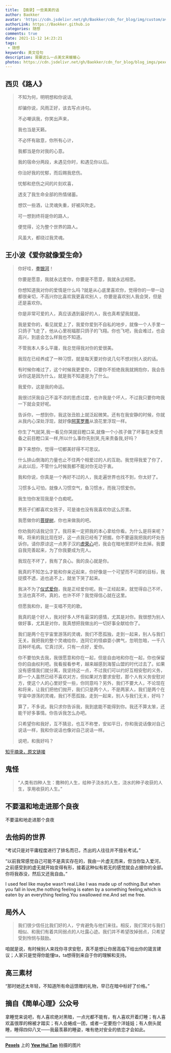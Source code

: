 ```yaml
---
title: 【摘录】一些美美的话
author: Baokker
avatar: 'https://cdn.jsdelivr.net/gh/Baokker/cdn_for_blog/img/custom/avatar.jpg'
authorLink: https://Baokker.github.io
categories: 随想
comments: true
date: 2021-11-12 14:23:21
tags:
 - 随想
keywords: 美文佳句
description: 需要这么一点美文来暖暖心
photos: https://cdn.jsdelivr.net/gh/Baokker/cdn_for_blog/blog_imgs/pexels-yew-hui-tan-9038606.jpg
---
```




## 西贝《路人》

> 不知为何，明明想和你说话,
>
> 却骗你说，风雨正好，该去写点诗句。
>
> 不必嘲讽我，你笑出声来，
>
> 我也当是天籁。
>
> 不必怀有敌意，你所有心计，
>
> 我都当是你对我的心意。
>
> 我的宿命分两段，未遇见你时，和遇见你以后。
>
> 你治好我的忧郁，而后赐我悲伤。
>
> 忧郁和悲伤之间的片刻欢喜，
>
> 透支了我生命全部的热情储蓄。
>
> 想饮一些酒，让灵魂失重，好被风吹走。
>
> 可一想到终将是你的路人，
>
> 便觉得，沦为整个世界的路人。
>
> 风虽大，都绕过我灵魂。



## 王小波《爱你就像爱生命》

> 你好哇，[李银河](https://www.zhihu.com/search?q=李银河&search_source=Entity&hybrid_search_source=Entity&hybrid_search_extra={"sourceType"%3A"article"%2C"sourceId"%3A26100173})！
>
> 
>
> 你要是愿意，我就永远爱你，你要是不愿意，我就永远相思。
>
> 
>
> 你想知道我对你的爱情是什么吗 ?就是从心底里喜欢你，觉得你的一举一动都很亲切，不高兴你比喜欢我更喜欢别人 。你要是喜欢别人我会哭，但是还是喜欢你。
>
> 
>
> 你是非常可爱的人，真应该遇到最好的人，我也真希望我就是。
>
> 
>
> 我是爱你的，看见就爱上了，我爱你爱到不自私的地步，就像一个人手里一只鸽子飞走了，他从心里祝福那只鸽子的飞翔。你也飞吧，我会难过，也会高兴，到底会怎么样我也不知道。
>
> 
>
> 不管我本人多么平庸，我总觉得我对你的爱很美。
>
> 
>
> 我现在已经养成了一种习惯，就是每天要对你说几句不想对别人说的话。
>
> 
>
> 有时候你难过了，这个时候我更爱你，只要你不拒绝我我就拥抱你，我会告诉你这是因为什么，就是我不知道是为了什么。
>
> 
>
> 我爱你，这是我的命运。
>
> 
>
> 我很讨厌我自己不温不凉的思虑过度，也许我是个坏人，不过我只要你吻我一下就会变好呢。
>
> 
>
> 告诉你，一想到你，我这张丑脸上就泛起微笑。还有在我安静的时候，你就从我内心深处浮现，就好像[阿芙罗蒂](https://www.zhihu.com/search?q=阿芙罗蒂&search_source=Entity&hybrid_search_source=Entity&hybrid_search_extra={"sourceType"%3A"article"%2C"sourceId"%3A26100173})从浪花里浮现一样。
>
> 
>
> 你生了气就哭,我一看见你哭就目瞪口呆,就像一个小孩子做了坏事在未受责备之前目瞪口呆一样,所以什么事你先别哭,先来责备我,好吗？
>
> 
>
> 静下来想你，觉得一切都美好得不可思议。
>
> 
>
> 什么排山倒海的力量也止不住两个相爱过的人的互助。我觉得我爱了你了，从此以后，不管什么时候我都不能对你无动于衷。
>
> 
>
> 我和你说，你真是一个再好不过的人，我走遍世界也找不到，你太好了。
>
> 
>
> 习惯多么可怕，就像人习惯空气，鱼习惯水，而我习惯爱你。
>
> 
>
> 我生怕你发现我是个白痴呢。
>
> 
>
> 男孩子们都喜欢女孩子，可是谁也没有我喜欢你这么厉害。
>
> 
>
> 我愿做你的[菩提树](https://www.zhihu.com/search?q=菩提树&search_source=Entity&hybrid_search_source=Entity&hybrid_search_extra={"sourceType"%3A"article"%2C"sourceId"%3A26100173})，你也来做我的吧。
>
> 
>
> 你劝我的话我记住了。我将来一定把我的本心拿给你看。为什么是将来呢？啊，将来的我比现在好，这一点我已经有了把握。你不要逼我把我的坏处告诉你。请你原谅这一点男子汉的[虚荣心](https://www.zhihu.com/search?q=虚荣心&search_source=Entity&hybrid_search_source=Entity&hybrid_search_extra={"sourceType"%3A"article"%2C"sourceId"%3A26100173})吧，我会在暗地里把坏处去掉。我要自我完善起来，为了你我要成为完人。
>
> 
>
> 我现在不坏了，我有了良心。我的良心就是你。
>
> 
>
> 我真的不知怎么才能和你亲近起来，你好像是一个可望而不可即的目标，我捉摸不透，追也追不上，就坐下哭了起来。
>
> 
>
> 我决不为了[仪式爱你](https://www.zhihu.com/search?q=仪式爱你&search_source=Entity&hybrid_search_source=Entity&hybrid_search_extra={"sourceType"%3A"article"%2C"sourceId"%3A26100173})，我是正经爱你呢。我一正经起来，就觉得自己不坏，生活也真不坏。真的，也许不坏？我觉得信心就在这里。
>
> 
>
> 但愿我和你，是一支唱不完的歌。
>
> 
>
> 我真的是个好人，我对好多人怀有最深的感情，尤其是对你。我很想为别人做好事，尤其是对你，我真想把我做出的一切好事全献给你了。
>
> 
>
> 我们是两个在宇宙里游荡的灵魂，我们不愿孤独，走到一起来，别人与我们无关。我把我的整个灵魂给你，连同它的怪癖耍小脾气，忽明忽暗，一千八百种坏毛病。它真讨厌，只有一点好，爱你。
>
> 
>
> 你不要怕失去我，我很愿意和你在一起，但是自由地和你在一起，你也保留你的自由权利吧。我看报看参考，越来越感到海誓山盟的时代过去了。如果没有感情我们就分离，我坚持这一点，不过我们可以约好互相安慰的义务，即一个人虽然已经不喜欢对方，但如果对方要求安慰，那个人有义务安慰对方，使这个人的心里好受一些，你同意吗？另外，我们不要大人，不论现在和将来，让我们把他们抛开，我们只是两个人，不是两家人，我们是两个在宇宙中游荡的灵魂，我们不愿孤独，走到一起来，别人与我们无关，好吗？
>
> 
>
> 算了，不多说。我只求你告诉我，我到底能不能得到你。我还不算太笨，还能干好多事情。你告诉我怎么办吧。
>
> 
>
> 只希望你和我好，互不猜忌，也互不称誉，安如平日，你和我说话像对自己说话一样，我和你说话也像对自己说话一样。
>
> 
>
> 说吧，和我好吗？

[知乎摘录，原文链接](https://zhuanlan.zhihu.com/p/26100173)



## 鬼怪

> “人类有四种人生：撒种的人生，给种子浇水的人生，浇水的种子收获的人生，享用收获的人生。”



## 不要温和地走进那个良夜

不要温和地走进那个良夜



## 去他妈的世界

“考试只是对平庸程度进行了排名而已，杰出的人往往并不擅长考试。” 

“以前我常感觉自己可能不是真实存在的，我由一片虚无而来，但当你坠入爱河，之前感受到的虚无就开始变得有形，接着这种似有若无的感觉就会占据你的全部。你将我吞没，然后又还我自由。”

I used feel like maybe wasn’t real.Like I was made up of nothing.But when you fall in love,the nothing feeling is eaten by a something feeling,which is eaten by an everything feeling.You swallowed me.And set me free.



## 局外人

> 我们很少信任比我们好的人，宁肯避免与他们来往。相反，我们常对与我们相似、和我们有着共同弱点的人吐露心迹。我们并不希望改掉弱点，只希望受到怜悯与鼓励。

咱就是说，有时候别人来找你寻求安慰，真不是想让你居高临下给出你的箴言建议；人家只是觉得你能懂ta，ta想得到来自于你的理解和支持。



## 高三素材

“那时她还太年轻，不知道所有命运馈赠的礼物，早已在暗中标好了价格。”



## 摘自《简单心理》公众号

拿睡觉来说吧，有人喜欢绝对黑暗，一点光都不能有，有人喜欢开着灯睡；有人喜欢盖很厚的棉被才踏实；有人会蜷成一团，或者一定要抱个洋娃娃；有人倒头就睡，睡得四仰八叉——我最羡慕的睡姿，唯有绝对安全的依恋才会如此。



---

**[Pexels](https://www.pexels.com/zh-cn/photo/9038606/?utm_content=attributionCopyText&utm_medium=referral&utm_source=pexels)** 上的 **[Yew Hui Tan](https://www.pexels.com/zh-cn/@mryewhui?utm_content=attributionCopyText&utm_medium=referral&utm_source=pexels)** 拍摄的图片



